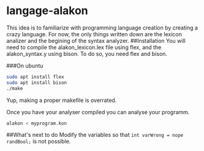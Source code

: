 # langage-alakon
This idea is to familiarize with programming language creation by creating a crazy language.
For now, the only things written down are the lexicon analizer and the begining of the syntax analyzer.
##Installation
You will need to compile the alakon_lexicon.lex file using flex, and the alakon_syntax.y using bison.
To do so, you need flex and bison.

###On ubuntu
```bash
sudo apt install flex
sudo apt install bison
./make
```
Yup, making a proper makefile is overrated.

Once you have your analyser compiled you can analyse your programm.
```bash
alakon < myprogram.kon
```
##What's next to do
Modify the variables so that `int varWrong = nope randBool;` is not possible.
